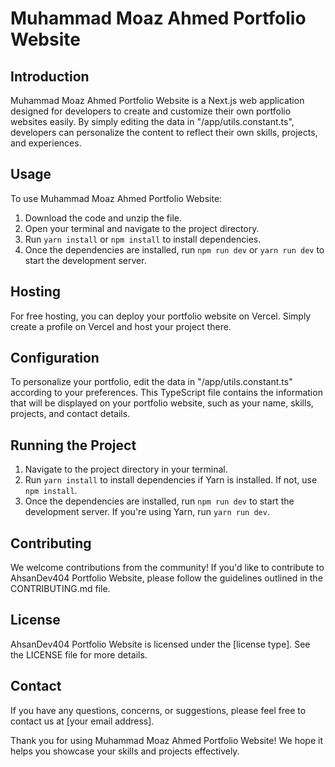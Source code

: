 # Muhammad Moaz Ahmed Portfolio Website

## Introduction
Muhammad Moaz Ahmed Portfolio Website is a Next.js web application designed for developers to create and customize their own portfolio websites easily. By simply editing the data in "/app/utils.constant.ts", developers can personalize the content to reflect their own skills, projects, and experiences.

## Usage
To use Muhammad Moaz Ahmed Portfolio Website:

1. Download the code and unzip the file.
2. Open your terminal and navigate to the project directory.
3. Run `yarn install` or `npm install` to install dependencies.
4. Once the dependencies are installed, run `npm run dev` or `yarn run dev` to start the development server.

## Hosting
For free hosting, you can deploy your portfolio website on Vercel. Simply create a profile on Vercel and host your project there.

## Configuration
To personalize your portfolio, edit the data in "/app/utils.constant.ts" according to your preferences. This TypeScript file contains the information that will be displayed on your portfolio website, such as your name, skills, projects, and contact details.

## Running the Project
1. Navigate to the project directory in your terminal.
2. Run `yarn install` to install dependencies if Yarn is installed. If not, use `npm install`.
3. Once the dependencies are installed, run `npm run dev` to start the development server. If you're using Yarn, run `yarn run dev`.

## Contributing
We welcome contributions from the community! If you'd like to contribute to AhsanDev404 Portfolio Website, please follow the guidelines outlined in the CONTRIBUTING.md file.

## License
AhsanDev404 Portfolio Website is licensed under the [license type]. See the LICENSE file for more details.

## Contact
If you have any questions, concerns, or suggestions, please feel free to contact us at [your email address].

Thank you for using Muhammad Moaz Ahmed Portfolio Website! We hope it helps you showcase your skills and projects effectively.
